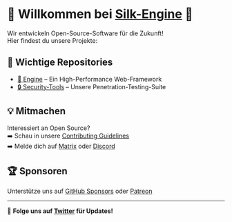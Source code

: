 # 🌱 Willkommen bei [Silk-Engine](https://github.com/Silk-Engine) 🚀

Wir entwickeln Open-Source-Software für die Zukunft!  
Hier findest du unsere Projekte:

## 📌 Wichtige Repositories
- [🚀 Engine](https://github.com/Silk-Engine/engine) – Ein High-Performance Web-Framework
- [🔒 Security-Tools](https://github.com/mycompany/security-tools) – Unsere Penetration-Testing-Suite

## 💡 Mitmachen
Interessiert an Open Source?  
➡️ Schau in unsere [Contributing Guidelines](https://github.com/mycompany/.github/blob/main/CONTRIBUTING.md)  
➡️ Melde dich auf [Matrix](https://matrix.to/#/#mycompany:matrix.org) oder [Discord](https://discord.gg/mycompany)  

## 🏆 Sponsoren
Unterstütze uns auf [GitHub Sponsors](https://github.com/sponsors/mycompany) oder [Patreon](https://patreon.com/mycompany)  

---

📢 **Folge uns auf [Twitter](https://twitter.com/mycompany) für Updates!**  
